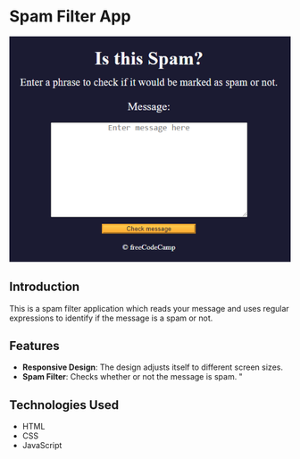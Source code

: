 # Spam Filter App

![SpamFilterApp](https://raw.githubusercontent.com/dogaegeozden/SpamFilterApp/main/screenshots/screenshot1.png)

## Introduction

This is a spam filter application which reads your message and uses regular expressions to identify if the message is a spam or not.

## Features

- **Responsive Design**: The design adjusts itself to different screen sizes.
- **Spam Filter**: Checks whether or not the message is spam.
"
## Technologies Used

- HTML
- CSS
- JavaScript
